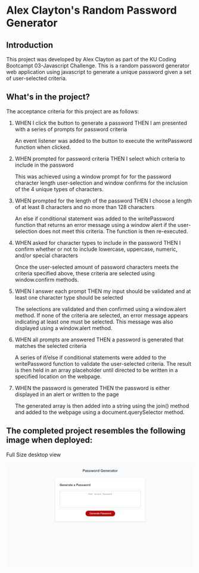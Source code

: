 # Alex Clayton's Random Password Generator

## Introduction
This project was developed by Alex Clayton as part of the KU Coding Bootcampt 03-Javascript Challenge.  This is a random password generator web application using javascript to generate a unique password given a set of user-selected criteria.

## What's in the project?
The acceptance criteria for this project are as follows:

1.  WHEN I click the button to generate a password
    THEN I am presented with a series of prompts for password criteria

    An event listener was added to the button to execute the writePassword function when clicked.

2.  WHEN prompted for password criteria
    THEN I select which criteria to include in the password

    This was achieved using a window prompt for for the password character length user-selection and window confirms for the inclusion of the 4 unique types of characters.

3.  WHEN prompted for the length of the password
    THEN I choose a length of at least 8 characters and no more than 128 characters

    An else if conditional statement was added to the writePassword function that returns an error message using a window alert if the user-selection does not meet this criteria.  The function is then re-executed.

4.  WHEN asked for character types to include in the password
    THEN I confirm whether or not to include lowercase, uppercase, numeric, and/or special characters

    Once the user-selected amount of password characters meets the criteria specified above, these criteria are selected using window.confirm methods.

5.  WHEN I answer each prompt
    THEN my input should be validated and at least one character type should be selected

    The selections are validated and then confirmed using a window.alert method.  If none of the criteria are selected, an error message appears indicating at least one must be selected.  This message was also displayed using a window.alert method.

6.  WHEN all prompts are answered
    THEN a password is generated that matches the selected criteria

    A series of if/else if conditional statements were added to the writePassword function to validate the user-selected criteria.  The result is then held in an array placeholder until directed to be written in a specified location on the webpage.

7.  WHEN the password is generated
    THEN the password is either displayed in an alert or written to the page

    The generated array is then added into a string using the join() method and added to the webpage using a document.querySelector method.

## The completed project resembles the following image when deployed:

Full Size desktop view

![full size desktop view](./assets/_C__Users_alexa_Desktop_challenge33_index.html.png)


